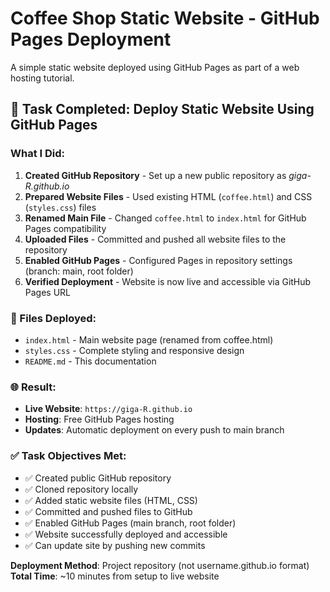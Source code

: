 # Coffee Shop Static Website - GitHub Pages Deployment

A simple static website deployed using GitHub Pages as part of a web hosting tutorial.

## 🚀 Task Completed: Deploy Static Website Using GitHub Pages

### What I Did:
1. **Created GitHub Repository** - Set up a new public repository as *giga-R.github.io*
2. **Prepared Website Files** - Used existing HTML (`coffee.html`) and CSS (`styles.css`) files
3. **Renamed Main File** - Changed `coffee.html` to `index.html` for GitHub Pages compatibility
4. **Uploaded Files** - Committed and pushed all website files to the repository
5. **Enabled GitHub Pages** - Configured Pages in repository settings (branch: main, root folder)
6. **Verified Deployment** - Website is now live and accessible via GitHub Pages URL

### 📁 Files Deployed:
- `index.html` - Main website page (renamed from coffee.html)
- `styles.css` - Complete styling and responsive design
- `README.md` - This documentation

### 🌐 Result:
- **Live Website**: `https://giga-R.github.io`
- **Hosting**: Free GitHub Pages hosting
- **Updates**: Automatic deployment on every push to main branch

### ✅ Task Objectives Met:
- ✅ Created public GitHub repository
- ✅ Cloned repository locally  
- ✅ Added static website files (HTML, CSS)
- ✅ Committed and pushed files to GitHub
- ✅ Enabled GitHub Pages (main branch, root folder)
- ✅ Website successfully deployed and accessible
- ✅ Can update site by pushing new commits

**Deployment Method**: Project repository (not username.github.io format)
**Total Time**: ~10 minutes from setup to live website